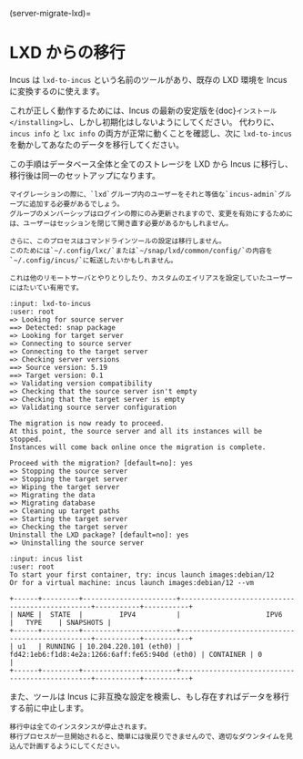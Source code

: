 (server-migrate-lxd)=
# LXD からの移行

Incus は `lxd-to-incus` という名前のツールがあり、既存の LXD 環境を Incus に変換するのに使えます。

これが正しく動作するためには、Incus の最新の安定版を{doc}`インストール </installing>`し、しかし初期化はしないようにしてください。
代わりに、`incus info` と `lxc info` の両方が正常に動くことを確認し、次に `lxd-to-incus` を動かしてあなたのデータを移行してください。

この手順はデータベース全体と全てのストレージを LXD から Incus に移行し、移行後は同一のセットアップになります。

```{note}
マイグレーションの際に、`lxd`グループ内のユーザーをそれと等価な`incus-admin`グループに追加する必要があるでしょう。
グループのメンバーシップはログインの際にのみ更新されますので、変更を有効にするためには、ユーザーはセッションを閉じて開き直す必要があるかもしれません。
```

```{note}
さらに、このプロセスはコマンドラインツールの設定は移行しません。
このためには`~/.config/lxc/`または`~/snap/lxd/common/config/`の内容を`~/.config/incus/`に転送したいかもしれません。

これは他のリモートサーバとやりとりしたり、カスタムのエイリアスを設定していたユーザーにはたいてい有用です。
```

```{terminal}
:input: lxd-to-incus
:user: root
=> Looking for source server
==> Detected: snap package
=> Looking for target server
=> Connecting to source server
=> Connecting to the target server
=> Checking server versions
==> Source version: 5.19
==> Target version: 0.1
=> Validating version compatibility
=> Checking that the source server isn't empty
=> Checking that the target server is empty
=> Validating source server configuration

The migration is now ready to proceed.
At this point, the source server and all its instances will be stopped.
Instances will come back online once the migration is complete.

Proceed with the migration? [default=no]: yes
=> Stopping the source server
=> Stopping the target server
=> Wiping the target server
=> Migrating the data
=> Migrating database
=> Cleaning up target paths
=> Starting the target server
=> Checking the target server
Uninstall the LXD package? [default=no]: yes
=> Uninstalling the source server
```

```{terminal}
:input: incus list
:user: root
To start your first container, try: incus launch images:debian/12
Or for a virtual machine: incus launch images:debian/12 --vm

+------+---------+-----------------------+------------------------------------------------+-----------+-----------+
| NAME |  STATE  |         IPV4          |                     IPV6                       |   TYPE    | SNAPSHOTS |
+------+---------+-----------------------+------------------------------------------------+-----------+-----------+
| u1   | RUNNING | 10.204.220.101 (eth0) | fd42:1eb6:f1d8:4e2a:1266:6aff:fe65:940d (eth0) | CONTAINER | 0         |
+------+---------+-----------------------+------------------------------------------------+-----------+-----------+
```

また、ツールは Incus に非互換な設定を検索し、もし存在すればデータを移行する前に中止します。

```{warning}
移行中は全てのインスタンスが停止されます。
移行プロセスが一旦開始されると、簡単には後戻りできませんので、適切なダウンタイムを見込んで計画するようにしてください。
```
